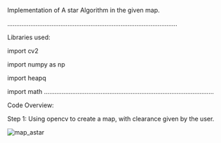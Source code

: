 Implementation of A star Algorithm in the given map.

................................................................................................

Libraries used:

import cv2

import numpy as np

import heapq

import math
................................................................................................

Code Overview:

Step 1: Using opencv to create a map, with clearance given by the user.


![map_astar](https://github.com/Nirvan-Mishra-09/a_star_path_finding/assets/127642231/52a23b13-463b-451f-b92c-8d0b3c41b665)

